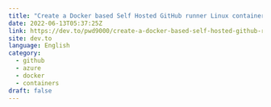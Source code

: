 ```yaml
---
title: "Create a Docker based Self Hosted GitHub runner Linux container"
date: 2022-06-13T05:37:25Z
link: https://dev.to/pwd9000/create-a-docker-based-self-hosted-github-runner-linux-container-48dh?utm_medium=RSS&utm_source=news.12bit.vn
site: dev.to
language: English
category:
  - github
  - azure
  - docker
  - containers
draft: false
---
```

